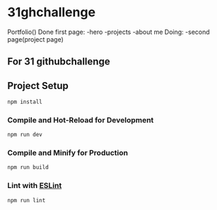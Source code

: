 # 31ghchallenge

Portfolio() 
Done first page:
-hero
-projects
-about me
Doing:
-second page(project page) 

## For 31 githubchallenge

## Project Setup

```sh
npm install
```

### Compile and Hot-Reload for Development

```sh
npm run dev
```

### Compile and Minify for Production

```sh
npm run build
```

### Lint with [ESLint](https://eslint.org/)

```sh
npm run lint
```
